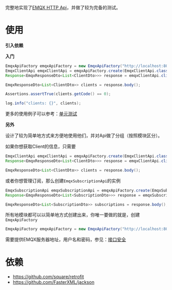 完整地实现了[EMQX HTTP Api](https://docs.emqx.cn/broker/v4.3/advanced/http-api.html)，并做了较为完备的测试。

# 使用

**引入依赖**

**入门**

```java
EmqxApiFactory emqxApiFactory = new EmqxApiFactory("http://localhost:8081", "admin", "public");
EmqxClientApi emqxClientApi = emqxApiFactory.create(EmqxClientApi.class);
Response<EmqxResponseDto<List<ClientDto>>> response = emqxClientApi.clients(Collections.emptyMap()).execute();

EmqxResponseDto<List<ClientDto>> clients = response.body();

Assertions.assertTrue(clients.getCode() == 0);

log.info("clients: {}", clients);
```

更多的使用例子可以参考：[单元测试](https://github.com/gcdd1993/emqx-java-sdk/tree/master/emqx-http-sdk/src/test/java/io/github/gcdd1993/emqx/sdk/http)

**另外**

设计了较为简单地方式来方便地使用他们，并对Api做了分组（按照模块区分）。

如果你想获取Client的信息，只需要

```java
EmqxClientApi emqxClientApi = emqxApiFactory.create(EmqxClientApi.class);
Response<EmqxResponseDto<List<ClientDto>>> response = emqxClientApi.clients(Collections.emptyMap()).execute();

EmqxResponseDto<List<ClientDto>> clients = response.body();
```

或者你想管理订阅，那么创建`EmqxSubscriptionApi`的实例

```java
EmqxSubscriptionApi emqxSubscriptionApi = emqxApiFactory.create(EmqxSubscriptionApi.class);
Response<EmqxResponseDto<List<SubscriptionDto>>> response = emqxSubscriptionApi.subscriptions(Collections.emptyMap()).execute();

EmqxResponseDto<List<SubscriptionDto>> subscriptions = response.body();
```

所有地模块都可以以简单地方式创建出来，你唯一要做的就是，创建`EmqxApiFactory`

```java
EmqxApiFactory emqxApiFactory = new EmqxApiFactory("http://localhost:8081", "admin", "public");
```

需要提供EMQX服务器地址，用户名和密码，参见：[接口安全](https://docs.emqx.cn/broker/v4.3/advanced/http-api.html#%E6%8E%A5%E5%8F%A3%E5%AE%89%E5%85%A8)

# 依赖

- https://github.com/square/retrofit
- https://github.com/FasterXML/jackson